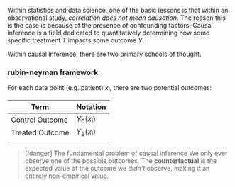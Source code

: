 Within statistics and data science, one of the basic lessons is that within an observational study, *correlation does not mean causation*. The reason this is the case is because of the presence of confounding factors. Causal inference is a field dedicated to quantitatively determining how some specific treatment $T$ impacts some outcome $Y$.

Within causal inference, there are two primary schools of thought.
### rubin-neyman framework
For each data point (e.g. patient) $x_i$, there are two potential outcomes:

| Term | Notation |
| ---- | ---- |
| Control Outcome | $Y_0(x_i)$ |
| Treated Outcome | $Y_1(x_i)$ |
|  |  |
>[!danger] The fundamental problem of causal inference
>We only ever observe one of the possible outcomes. The **counterfactual** is the expected value of the outcome we *didn't* observe, making it an entirely non-empirical value.


